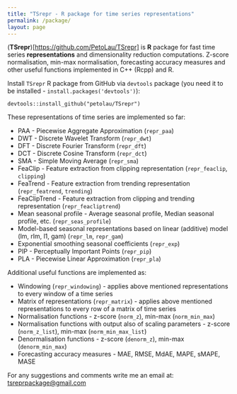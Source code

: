 ```yaml
---
title: "TSrepr - R package for time series representations"
permalink: /package/
layout: page
---
```


(**TSrepr**)[https://github.com/PetoLau/TSrepr] is **R** package for fast time series **representations** and dimensionality reduction computations. Z-score normalisation, min-max normalisation, forecasting accuracy measures and other useful functions implemented in C++ (Rcpp) and R.

Install `TSrepr` R package from GitHub via `devtools` package (you need it to be installed - `install.packages('devtools')`):

`
devtools::install_github("petolau/TSrepr")
`

These representations of time series are implemented so far:
 * PAA - Piecewise Aggregate Approximation (`repr_paa`)
 * DWT - Discrete Wavelet Transform (`repr_dwt`)
 * DFT - Discrete Fourier Transform (`repr_dft`)
 * DCT - Discrete Cosine Transform (`repr_dct`)
 * SMA - Simple Moving Average (`repr_sma`)
 * FeaClip - Feature extraction from clipping representation (`repr_feaclip`, `clipping`)
 * FeaTrend - Feature extraction from trending representation (`repr_featrend`, `trending`)
 * FeaClipTrend - Feature extraction from clipping and trending representation (`repr_feacliptrend`)
 * Mean seasonal profile - Average seasonal profile, Median seasonal profile, etc. (`repr_seas_profile`)
 * Model-based seasonal representations based on linear (additive) model (lm, rlm, l1, gam) (`repr_lm`, `repr_gam`)
 * Exponential smoothing seasonal coefficients (`repr_exp`)
 * PIP - Perceptually Important Points (`repr_pip`)
 * PLA - Piecewise Linear Approximation (`repr_pla`)
 
Additional useful functions are implemented as:
  * Windowing (`repr_windowing`) - applies above mentioned representations to every window of a time series
  * Matrix of representations (`repr_matrix`) - applies above mentioned representations to every row of a matrix of time series
  * Normalisation functions - z-score (`norm_z`), min-max (`norm_min_max`)
  * Normalisation functions with output also of scaling parameters - z-score (`norm_z_list`), min-max (`norm_min_max_list`)
  * Denormalisation functions - z-score (`denorm_z`), min-max (`denorm_min_max`)
  * Forecasting accuracy measures - MAE, RMSE, MdAE, MAPE, sMAPE, MASE


For any suggestions and comments write me an email at: [tsreprpackage@gmail.com](mailto:tsreprpackage@gmail.com)
